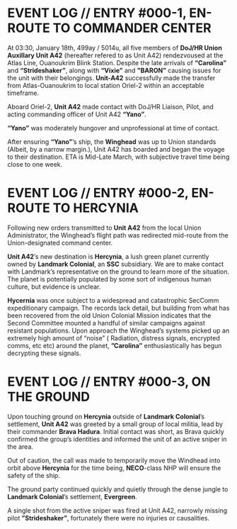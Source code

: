 # EVENT LOG // ENTRY #000-1, EN-ROUTE TO COMMANDER CENTER

At 03:30, January 18th, 499ay / 5014u, all five members of **DoJ/HR Union Auxillary Unit A42** (hereafter refered to as Unit A42) rendezvoused at the Atlas Line, Ouanoukrim Blink Station. Despite the late arrivals of **“Carolina”** and **“Strideshaker”**, along with **“Vixie”** and **"BARON”** causing issues for the unit with their belongings. **Unit-A42** successfully made the transfer from Atlas-Ouanoukrim to local station Oriel-2 within an acceptable timeframe.

Aboard Oriel-2, **Unit A42** made contact with DoJ/HR Liaison, Pilot, and acting commanding officer of Unit A42 **“Yano”**.

**“Yano”** was moderately hungover and unprofessional at time of contact.

After ensuring **“Yano”**’s ship, the **Winghead** was up to Union standards (Albeit, by a narrow margin.), Unit A42 has boarded and began the voyage to their destination. ETA is Mid-Late March, with subjective travel time being close to one week.

# EVENT LOG // ENTRY #000-2, EN-ROUTE TO HERCYNIA

Following new orders transmitted to **Unit A42** from the local Union Administrator, the Winghead’s flight path was redirected mid-route from the Union-designated command center. 

**Unit A42**′s new destination is **Hercynia**, a lush green planet currently owned by **Landmark Colonial**, an **SSC** subsidiary. We are to make contact with Landmark’s representative on the ground to learn more of the situation. The planet is potentially populated by some sort of indigenous human culture, but evidence is unclear.

**Hycernia** was once subject to a widespread and catastrophic SecComm expeditionary campaign. The records lack detail, but building from what has been recovered from the old Union Colonial Mission indicates that the Second Committee mounted a handful of similar campaigns against resistant populations. Upon approach the Winghead’s systems picked up an extremely high amount of “noise” ( Radiation, distress signals, encrypted comms, etc etc)  around the planet, **”Carolina”** enthusiastically has begun decrypting these signals.

# EVENT LOG // ENTRY #000-3, ON THE GROUND

Upon touching ground on **Hercynia** outside of **Landmark Colonial**’s settlement, **Unit A42** was greeted by a small group of local militia, lead by their commander **Brava Hadura**. Initial contact was short, as Brava quickly confirmed the group’s identities and informed the unit of an active sniper in the area.

Out of caution, the call was made to temporarily move the Windhead into orbit above **Hercynia** for the time being, **NECO**-class NHP will ensure the safety of the ship.

The ground party continued quickly and quietly through the dense jungle to **Landmark Colonial**’s settlement, **Evergreen**.

A single shot from the active sniper was fired at Unit A42, narrowly missing pilot **”Strideshaker”**, fortunately there were no injuries or causalities.
